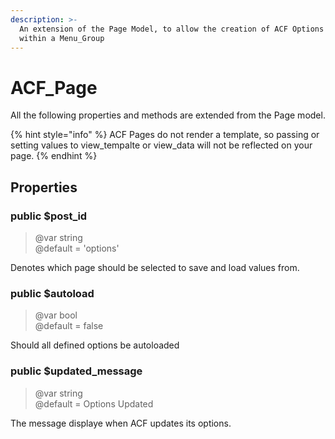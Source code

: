 ```yaml
---
description: >-
  An extension of the Page Model, to allow the creation of ACF Options Pages
  within a Menu_Group
---
```


# ACF\_Page

All the following properties and methods are extended from the Page model.

{% hint style="info" %}
ACF Pages do not render a template, so passing or setting values to view\_tempalte or view\_data will not be reflected on your page.
{% endhint %}

## Properties

### public $post\_id

> @var string  
> @default = 'options'

Denotes which page should be selected to save and load values from.

### public $autoload

> @var bool  
> @default = false

Should all defined options be autoloaded

### public $updated\_message

> @var string  
> @default = Options Updated

The message displaye when ACF updates its options.

